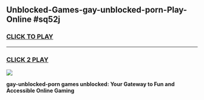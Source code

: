 
## Unblocked-Games-gay-unblocked-porn-Play-Online #sq52j
<h3>
<a href="https://news.freeplayer.one?title=gay-unblocked-porn&ref=3">CLICK TO PLAY</a></h3>
<hr>

<h3>
<a href="https://news.freeplayer.one?title=gay-unblocked-porn&ref=3">CLICK 2 PLAY</a>
  
</h3>

<a href="https://news.freeplayer.one?title=gay-unblocked-porn&ref=3"><img src="https://clearcache.store/games.png"></a>


**gay-unblocked-porn games unblocked: Your Gateway to Fun and Accessible Online Gaming**
